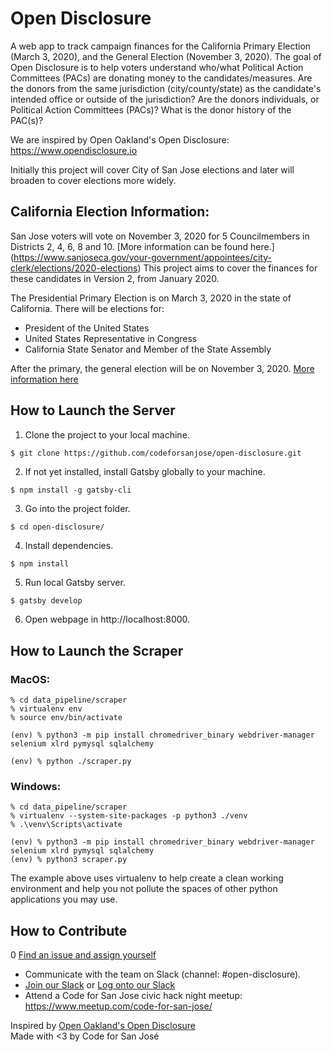 # Open Disclosure

A web app to track campaign finances for the California Primary Election (March 3, 2020), 
and the General Election (November 3, 2020). The goal of Open Disclosure is to help voters 
understand who/what Political Action Committees (PACs) are donating money to the candidates/measures. 
Are the donors from the same jurisdiction (city/county/state) as the candidate's intended office or 
outside of the jurisdiction? Are the donors individuals, or Political Action Committees (PACs)? What 
is the donor history of the PAC(s)?

We are inspired by Open Oakland's Open Disclosure: https://www.opendisclosure.io

Initially this project will cover City of San Jose elections and later will broaden to cover elections more widely.

## California Election Information:

San Jose voters will vote on November 3, 2020 for 5 Councilmembers in Districts 2, 4, 6, 8 and 10.
[More information can be found here.]
(https://www.sanjoseca.gov/your-government/appointees/city-clerk/elections/2020-elections)
This project aims to cover the finances for these candidates in Version 2, from January 2020.

The Presidential Primary Election is on March 3, 2020 in the state of California. There will be elections for:
- President of the United States
- United States Representative in Congress
- California State Senator and Member of the State Assembly

After the primary, the general election will be on November 3, 2020.
[More information here](https://www.sos.ca.gov/elections/upcoming-elections/general-election-november-3-2020/)

## How to Launch the Server

1. Clone the project to your local machine.
```sh
$ git clone https://github.com/codeforsanjose/open-disclosure.git
```
2. If not yet installed, install Gatsby globally to your machine.
```ssh
$ npm install -g gatsby-cli
```
3. Go into the project folder.
```ssh
$ cd open-disclosure/
```
4. Install dependencies.
```ssh
$ npm install
```
5. Run local Gatsby server.
```ssh
$ gatsby develop
```
6. Open webpage in http://localhost:8000.

## How to Launch the Scraper

### MacOS:

```
% cd data_pipeline/scraper 
% virtualenv env
% source env/bin/activate

(env) % python3 -m pip install chromedriver_binary webdriver-manager selenium xlrd pymysql sqlalchemy

(env) % python ./scraper.py
```
### Windows:

```
% cd data_pipeline/scraper
% virtualenv --system-site-packages -p python3 ./venv
% .\venv\Scripts\activate

(env) % python3 -m pip install chromedriver_binary webdriver-manager selenium xlrd pymysql sqlalchemy
(env) % python3 scraper.py
```

The example above uses virtualenv to help create a clean working environment and help you not pollute the spaces
of other python applications you may use.

## How to Contribute
0 [Find an issue and assign yourself](https://github.com/codeforsanjose/open-disclosure/issues)
- Communicate with the team on Slack (channel: #open-disclosure). 
- [Join our Slack](https://slackin-c4sj.herokuapp.com/) or [Log onto our Slack](https://codeforsanjose.slack.com/)
- Attend a Code for San Jose civic hack night meetup: https://www.meetup.com/code-for-san-jose/

Inspired by [Open Oakland's Open Disclosure](https://www.opendisclosure.io/)  
Made with <3 by Code for San José
